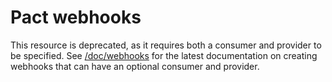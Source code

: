 # Pact webhooks

This resource is deprecated, as it requires both a consumer and provider to be specified. See [/doc/webhooks](/doc/webhooks) for the latest documentation on creating webhooks that can have an optional consumer and provider.
